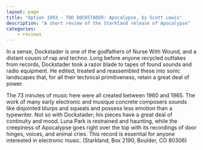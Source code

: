 ```yaml
---
layout: page
title: "Option 1993 - TOD DOCKSTADER: Apocalypse, by Scott Lewis"
description: "A short review of the Starkland release of Apocalypse"
categories:
    - reviews
---
```


In a sense, Dockstader is one of the godfathers of Nurse With Wound, and a distant cousin of rap and techno. Long before anyone recycled outtakes from records, Dockstader took a razor blade to tapes of found sounds and radio equipment. He edited, treated and reassembled these into sonic landscapes that, for all their technical primitiveness, retain a great deal of power.

The 73 minutes of music here were all created between 1960 and 1965. The work of many early electronic and musique concrete composers sounds like disjointed blurps and squeals and possess less emotion than a typewriter. Not so with Dockstader; his pieces have a great deal of continuity and mood. Luna Park is restrained and haunting, while the creepiness of Apocalypse goes right over the top with its recordings of door hinges, voices, and animal cries. This record is essential for anyone interested in electronic music. (Starkland, Box 2190, Boulder, CO 80306)

